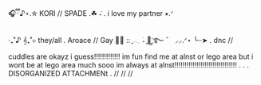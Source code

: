 🎧ྀི♪⋆.✮  KORI // SPADE .☘︎ ݁˖ . i love my partner ⭑.ᐟ
  
 ‧₊˚♪ 𝄞₊˚⊹  they/all . Aroace // Gay 🌹🎶 :: ִֶָ𓂃 ࣪˖ ִֶָ🐇་༘࿐ ゛ ⸝⸝.ᐟ⋆
╰┈➤ . dnc // cuddles are okayz i guess!!!!!!!!!!!!! im fun find me at alnst or lego area but i wont be at
lego area much sooo im always at alnst!!!!!!!!!!!!!!!!!!!!!!!!!!!!!!! . . . DISORGANIZED ATTACHMENt . // // //

               

